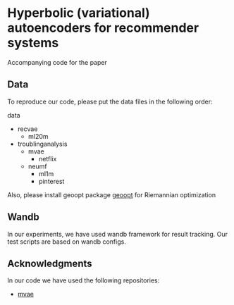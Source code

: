 # Hyperbolic (variational) autoencoders for recommender systems
Accompanying code for the paper

## Data
To reproduce our code, please put the data files in the following order:

data
  * recvae
      * ml20m
  * troublinganalysis
      * mvae
          * netflix
      * neumf
          * ml1m
          * pinterest

Also, please install geoopt package [geoopt](https://github.com/geoopt) for Riemannian optimization

## Wandb
In our experiments, we have used wandb framework for result tracking. Our test scripts are based on wandb configs.

## Acknowledgments
In our code we have used the following repositories:
* [mvae](https://github.com/oskopek/mvae)
